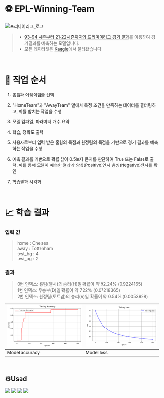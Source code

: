# ⚽️ EPL-Winning-Team
![프리미어리그_로고](https://github.com/Jongwoo0101/EPL-Winning-Team/assets/96978536/9fe4175d-969a-4cc6-96c0-7af68749627f)   
>- [93-94 시즌부터 21-22시즌까지의 프리미어리그 경기 결과](https://www.kaggle.com/datasets/irkaal/english-premier-league-results)를 이용하여 경기결과를 예측하는 모델입니다.
>- 모든 데이터셋은 [Kaggle](https://www.kaggle.com/)에서 불러왔습니다

<br /> 

# 📑 작업 순서
1. 홈팀과 어웨이팀을 선택

2. "HomeTeam"과 "AwayTeam" 열에서 특정 조건을 만족하는 데이터를 필터링하고, 이를 합치는 작업을 수행

3. 모델 컴파일, 파라미터 개수 요약

4. 학습, 정확도 출력

5. 사용자로부터 입력 받은 홈팀의 득점과 원정팀의 득점을 기반으로 경기 결과를 예측하는 작업을 수행

6. 예측 결과를 기반으로 확률 값이 0.5보다 큰지를 판단하여 True 또는 False로 출력. 이를 통해 모델이 예측한 결과가 양성(Positive)인지 음성(Negative)인지를 확인

7. 학습결과 시각화

<br /> 

# 📈 학습 결과  
### 입력 값
> home : Chelsea   
> away : Tottenham   
> test_hg : 4     
> test_ag : 2   

### 결과
> 0번 인덱스: 홈팀(첼시)의 승리(H)일 확률이 약 92.24% (0.9224165)    
> 1번 인덱스: 무승부(D)일 확률이 약 7.22% (0.07218365)     
> 2번 인덱스: 원정팀(토트넘)의 승리(A)일 확률이 약 0.54% (0.0053998)    

| <img src="https://github.com/Jongwoo0101/EPL-Winning-Team/blob/Jongwoo0101/Result/Home%20Away%20Training%20Accuracy.png" width="480px"> | <img src="https://github.com/Jongwoo0101/EPL-Winning-Team/blob/Jongwoo0101/Result/Home%20Away%20Training%20Loss.png" width="480px"> |
| ---------------------------------------------- | ----------------------------------------------- |
| Model accuracy                                 | Model loss                                      |

<br /> 

## ⚙️Used
<img src="https://img.shields.io/badge/tensorflow-FF6F00?style=flat&logo=tensorflow&logoColor=white"/> <img src="https://img.shields.io/badge/numpy-013243?style=flat&logo=numpy&logoColor=white"/> <img src="https://img.shields.io/badge/pandas-150458?style=flat&logo=pandas&logoColor=white"/> <img src="https://img.shields.io/badge/jupyter-F37626?style=flat&logo=jupyter&logoColor=white"/>
